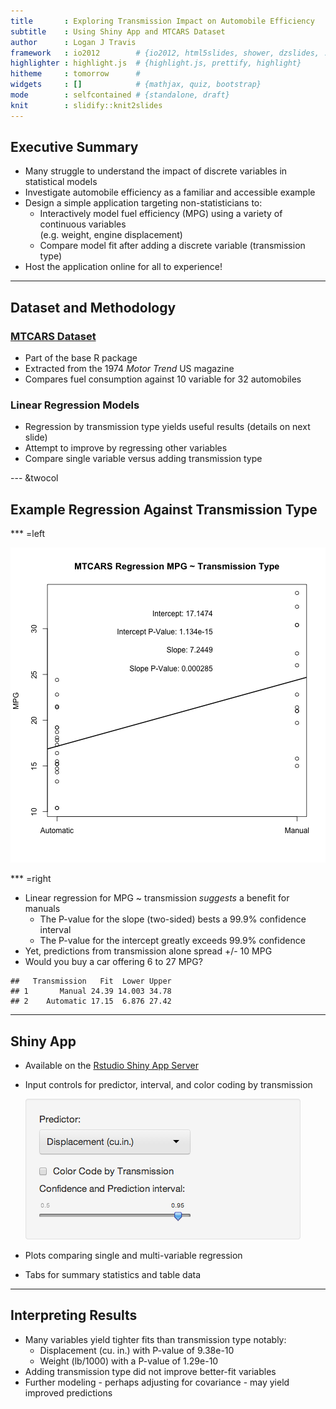 ```yaml
---
title       : Exploring Transmission Impact on Automobile Efficiency
subtitle    : Using Shiny App and MTCARS Dataset
author      : Logan J Travis
framework   : io2012        # {io2012, html5slides, shower, dzslides, ...}
highlighter : highlight.js  # {highlight.js, prettify, highlight}
hitheme     : tomorrow      # 
widgets     : []            # {mathjax, quiz, bootstrap}
mode        : selfcontained # {standalone, draft}
knit        : slidify::knit2slides
---
```


## Executive Summary
* Many struggle to understand the impact of discrete variables in statistical models
* Investigate automobile efficiency as a familiar and accessible example
* Design a simple application targeting non-statisticians to:
    * Interactively model fuel efficiency (MPG) using a variety of continuous variables<br>(e.g. weight, engine displacement)
    * Compare model fit after adding a discrete variable (transmission type)
* Host the application online for all to experience!

---

## Dataset and Methodology
### [MTCARS Dataset](http://stat.ethz.ch/R-manual/R-devel/library/datasets/html/mtcars.html)
* Part of the base R package
* Extracted from the 1974 *Motor Trend* US magazine
* Compares fuel consumption against 10 variable for 32 automobiles

### Linear Regression Models
* Regression by transmission type yields useful results (details on next slide)
* Attempt to improve by regressing other variables
* Compare single variable versus adding transmission type

--- &twocol

## Example Regression Against Transmission Type

*** =left

![plot of chunk plotMPG~Trans](assets/fig/plotMPG~Trans.png) 

*** =right

* Linear regression for MPG ~ transmission *suggests* a benefit for manuals
    * The P-value for the slope (two-sided) bests a 99.9% confidence interval
    * The P-value for the intercept greatly exceeds 99.9% confidence
* Yet, predictions from transmission alone spread +/- 10 MPG
* Would you buy a car offering 6 to 27 MPG?


```
##   Transmission   Fit  Lower Upper
## 1       Manual 24.39 14.003 34.78
## 2    Automatic 17.15  6.876 27.42
```

---

## Shiny App

* Available on the [Rstudio Shiny App Server](http://lonejt.shinyapps.io/shiny_app/)
* Input controls for predictor, interval, and color coding by transmission

    <img src = "https://raw.githubusercontent.com/l0neJT/reg_models01/master/slidify_presentation/assets/img/app_inputs.png" />

* Plots comparing single and multi-variable regression
* Tabs for summary statistics and table data

---

## Interpreting Results

* Many variables yield tighter fits than transmission type notably:
    * Displacement (cu. in.) with P-value of 9.38e-10
    * Weight (lb/1000) with a P-value of 1.29e-10
* Adding transmission type did not improve better-fit variables
* Further modeling - perhaps adjusting for covariance - may yield improved predictions
